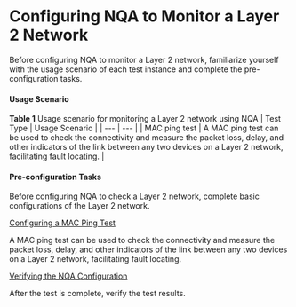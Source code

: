 Configuring NQA to Monitor a Layer 2 Network
============================================

Before configuring NQA to monitor a Layer 2 network, familiarize yourself with the usage scenario of each test instance and complete the pre-configuration tasks.

#### Usage Scenario

**Table 1** Usage scenario for monitoring a Layer 2 network using NQA
| Test Type | Usage Scenario |
| --- | --- |
| MAC ping test | A MAC ping test can be used to check the connectivity and measure the packet loss, delay, and other indicators of the link between any two devices on a Layer 2 network, facilitating fault locating. |



#### Pre-configuration Tasks

Before configuring NQA to check a Layer 2 network, complete basic configurations of the Layer 2 network.


[Configuring a MAC Ping Test](../../../../software/nev8r10_vrpv8r16/user/vrp/dc_vrp_nqa_cfg_0057.html)

A MAC ping test can be used to check the connectivity and measure the packet loss, delay, and other indicators of the link between any two devices on a Layer 2 network, facilitating fault locating.

[Verifying the NQA Configuration](../../../../software/nev8r10_vrpv8r16/user/vrp/dc_vrp_nqa_cfg_0059.html)

After the test is complete, verify the test results.